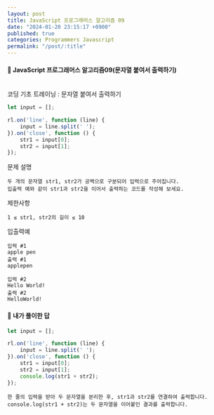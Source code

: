 ```yaml
---
layout: post
title: JavaScript 프로그래머스 알고리즘 09
date: "2024-01-20 23:15:17 +0900"
published: true
categories: Programmers Javascript
permalink: "/post/:title"
---
```


<h4>🤭 JavaScript 프로그래머스 알고리즘09(문자열 붙여서 출력하기)</h4>

<br>
코딩 기초 트레이닝 : 문자열 붙여서 출력하기

```javascript
let input = [];

rl.on('line', function (line) {
    input = line.split(' ');
}).on('close', function () {
    str1 = input[0];
    str2 = input[1];
});
```

문제 설명

    두 개의 문자열 str1, str2가 공백으로 구분되어 입력으로 주어집니다.
    입출력 예와 같이 str1과 str2을 이어서 출력하는 코드를 작성해 보세요.

제한사항

    1 ≤ str1, str2의 길이 ≤ 10

입출력예

    입력 #1
    apple pen
    출력 #1
    applepen

    입력 #2
    Hello World!
    출력 #2
    HelloWorld!

<h4>🤭 내가 풀이한 답</h4>

```javascript
let input = [];

rl.on('line', function (line) {
    input = line.split(' ');
}).on('close', function () {
    str1 = input[0];
    str2 = input[1];
    console.log(str1 + str2);
});
```

    한 줄의 입력을 받아 두 문자열을 분리한 후, str1과 str2를 연결하여 출력합니다. console.log(str1 + str2)는 두 문자열을 이어붙인 결과를 출력합니다.


